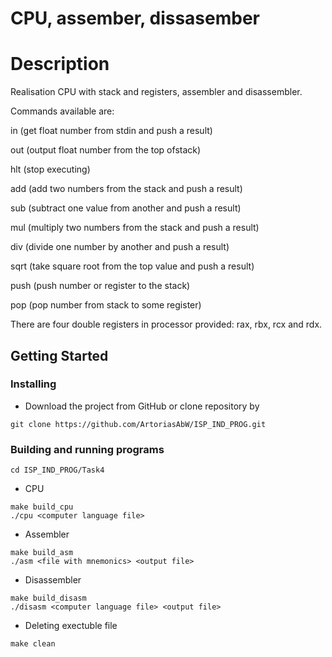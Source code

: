 # CPU, assember, dissasember
# Description

Realisation CPU with stack and registers, assembler and disassembler.

Commands available are:

in (get float number from stdin and push a result)

out (output float number from the top ofstack)

hlt (stop executing)

add (add two numbers from the stack and push a result)

sub (subtract one value from another and push a result)

mul (multiply two numbers from the stack and push a result)

div (divide one number by another and push a result)

sqrt (take square root from the top value and push a result)

push (push number or register to the stack)

pop (pop number from stack to some register)

There are four double registers in processor provided: rax, rbx, rcx and rdx.

## Getting Started

### Installing
 
 * Download the project from GitHub or clone repository by
 
```
git clone https://github.com/ArtoriasAbW/ISP_IND_PROG.git
```

### Building and running programs

```
cd ISP_IND_PROG/Task4
```

* CPU
```
make build_cpu
./cpu <computer language file>
```


* Assembler
```
make build_asm
./asm <file with mnemonics> <output file>
```


* Disassembler
```
make build_disasm
./disasm <computer language file> <output file>
```

* Deleting exectuble file
```
make clean
```
